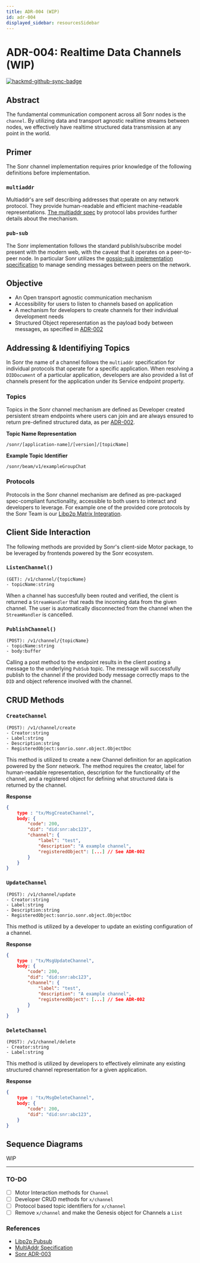 ```yaml
---
title: ADR-004 (WIP)
id: adr-004
displayed_sidebar: resourcesSidebar
---
```


# ADR-004: Realtime Data Channels (WIP)

[![hackmd-github-sync-badge](https://hackmd.io/iomfscGXR1ycI_67NrLvMw/badge)](https://hackmd.io/iomfscGXR1ycI_67NrLvMw)

## Abstract

The fundamental communication component across all Sonr nodes is the `channel`. By utilizing data and transport agnostic realtime streams between nodes, we effectively have realtime structured data transmission at any point in the world.

## Primer

The Sonr channel implementation requires prior knowledge of the following definitions before implementation.

### `multiaddr`

Multiaddr's are self describing addresses that operate on any network protocol. They provide human-readable and efficient machine-readable representations. [The multiaddr spec](https://github.com/multiformats/multiaddr) by protocol labs provides further details about the mechanism.

### `pub-sub`

The Sonr implementation follows the standard publish/subscribe model present with the modern web, with the caveat that it operates on a peer-to-peer node. In particular Sonr utilizes the [gossip-sub implementation specification](https://docs.libp2p.io/concepts/publish-subscribe/) to manage sending messages between peers on the network.

## Objective

- An Open transport agnostic communication mechanism
- Accessibility for users to listen to channels based on application
- A mechanism for developers to create channels for their individual development needs
- Structured Object reperesentation as the payload body between messages, as specified in [ADR-002](http://docs.sonr.io/articles/reference/adr-002)

## Addressing & Identifiying Topics

In Sonr the name of a channel follows the `multiaddr` specification for individual protocols that operate for a specific application. When resolving a `DIDDocument` of a particular application, developers are also provided a list of channels present for the application under its Service endpoint property.

### Topics

Topics in the Sonr channel mechanism are defined as Developer created persistent stream endpoints where users can join and are always ensured to return pre-defined structured data, as per [ADR-002](http://docs.sonr.io/articles/reference/adr-002).

**Topic Name Representation**

`/sonr/[application-name]/[version]/[topicName]`

**Example Topic Identifier**

`/sonr/beam/v1/exampleGroupChat`

### Protocols

Protocols in the Sonr channel mechanism are defined as pre-packaged spec-compliant functionality, accessible to both users to interact and developers to leverage. For example one of the provided core protocols by the Sonr Team is our [Libp2p Matrix Integration](https://archive.fosdem.org/2020/schedule/event/dip_p2p_matrix/).

## Client Side Interaction

The following methods are provided by Sonr's client-side Motor package, to be leveraged by frontends powered by the Sonr ecosystem.

### `ListenChannel()`

```
(GET): /v1/channel/{topicName}
- topicName:string
```

When a channel has succesfully been routed and verified, the client is returned a `StreamHandler` that reads the incoming data from the given channel. The user is automatically disconnected from the channel when the `StreamHandler` is cancelled.

### `PublishChannel()`
```
(POST): /v1/channel/{topicName}
- topicName:string
- body:buffer
```

Calling a post method to the endpoint results in the client posting a message to the underlying `PubSub` topic. The message will successfully publish to the channel if the provided body message correctly maps to the `DID` and object reference involved with the channel.

## CRUD Methods

### `CreateChannel`
```
(POST): /v1/channel/create
- Creator:string
- Label:string
- Description:string
- RegisteredObject:sonrio.sonr.object.ObjectDoc
```

This method is utilized to create a new Channel definition for an application powered by the Sonr network. The method requires the creator, label for human-readable representation, description for the functionality of the channel, and a registered object for defining what structured data is returned by the channel.

**Response**

```json
{
    type : "tx/MsgCreateChannel",
    body: {
        "code": 200,
        "did": "did:snr:abc123",
        "channel": {
            "label": "test",
            "description": "A example channel",
            "registeredObject": [...] // See ADR-002
        }
    }
}
```

### `UpdateChannel`
```
(POST): /v1/channel/update
- Creator:string
- Label:string
- Description:string
- RegisteredObject:sonrio.sonr.object.ObjectDoc
```

This method is utilized by a developer to update an existing configuration of a channel.

**Response**

```json
{
    type : "tx/MsgUpdateChannel",
    body: {
        "code": 200,
        "did": "did:snr:abc123",
        "channel": {
            "label": "test",
            "description": "A example channel",
            "registeredObject": [...] // See ADR-002
        }
    }
}
```

### `DeleteChannel`
```
(POST): /v1/channel/delete
- Creator:string
- Label:string
```

This method is utilized by developers to effectively eliminate any existing structured channel representation for a given application.


**Response**

```json
{
    type : "tx/MsgDeleteChannel",
    body: {
        "code": 200,
        "did": "did:snr:abc123",
    }
}
```

## Sequence Diagrams

WIP

---

### TO-DO
- [ ] Motor Interaction methods for `Channel`
- [ ] Developer CRUD methods for `x/channel`
- [ ] Protocol based topic identifiers for `x/channel`
- [ ] Remove `x/channel` and make the Genesis object for Channels a `List`

### References

- [Libp2p Pubsub](https://docs.libp2p.io/concepts/publish-subscribe/)
- [MultiAddr Specification](https://github.com/multiformats/multiaddr)
- [Sonr ADR-003](http://localhost:3000/articles/reference/adr-003)

